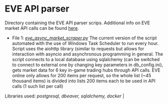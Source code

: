 # EVE API parser
Directory containing the EVE API parser scrips. Additional info on EVE market API calls can be found [here](https://wiki.eveuniversity.org/API_access_to_market_data).

- File 1: [*eve_async_market_scraper.py*](https://github.com/samalyarov/eve_online_market_analysis/tree/main/postgresql_db) The current version of the script automated with the use of Windows Task Scheduler to run every hour. Script uses the aiohttp library (similar to requests but allows for interaction with asyncio and asynchronous programming in general. 
The script connects to a local database using sqlalchemy (can be switched to connect to external one by changing key parameters in db_config.ini), gets market data for 6 key in-game trading hubs through API calls. 
EVE online only allows for 200 items per request, so the whole list (~45 thousand items) is divided into lists 200 items each to be used in API calls (1 such list per call) 

Libraries used: *postgresql, dbeaver, sqlalchemy, docker* |
